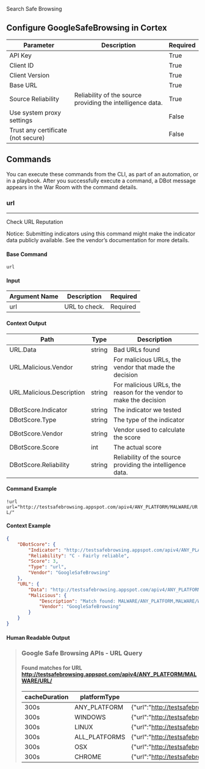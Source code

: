 Search Safe Browsing

## Configure GoogleSafeBrowsing in Cortex


| **Parameter** | **Description** | **Required** |
| --- | --- | --- |
| API Key |  | True |
| Client ID |  | True |
| Client Version |  | True |
| Base URL |  | True |
| Source Reliability | Reliability of the source providing the intelligence data. | True |
| Use system proxy settings |  | False |
| Trust any certificate (not secure) |  | False |

## Commands

You can execute these commands from the CLI, as part of an automation, or in a playbook.
After you successfully execute a command, a DBot message appears in the War Room with the command details.

### url

***
Check URL Reputation

Notice: Submitting indicators using this command might make the indicator data publicly available. See the vendor’s documentation for more details.


#### Base Command

`url`

#### Input

| **Argument Name** | **Description** | **Required** |
| --- | --- | --- |
| url | URL to check. | Required | 


#### Context Output

| **Path** | **Type** | **Description** |
| --- | --- | --- |
| URL.Data | string | Bad URLs found | 
| URL.Malicious.Vendor | string | For malicious URLs, the vendor that made the decision | 
| URL.Malicious.Description | string | For malicious URLs, the reason for the vendor to make the decision | 
| DBotScore.Indicator | string | The indicator we tested | 
| DBotScore.Type | string | The type of the indicator | 
| DBotScore.Vendor | string | Vendor used to calculate the score | 
| DBotScore.Score | int | The actual score | 
| DBotScore.Reliability | string | Reliability of the source providing the intelligence data. |


#### Command Example

```!url url="http://testsafebrowsing.appspot.com/apiv4/ANY_PLATFORM/MALWARE/URL/"```

#### Context Example

```json
{
    "DBotScore": {
        "Indicator": "http://testsafebrowsing.appspot.com/apiv4/ANY_PLATFORM/MALWARE/URL/",
        "Reliability": "C - Fairly reliable",
        "Score": 3,
        "Type": "url",
        "Vendor": "GoogleSafeBrowsing"
    },
    "URL": {
        "Data": "http://testsafebrowsing.appspot.com/apiv4/ANY_PLATFORM/MALWARE/URL/",
        "Malicious": {
            "Description": "Match found: MALWARE/ANY_PLATFORM,MALWARE/WINDOWS,MALWARE/LINUX,MALWARE/ALL_PLATFORMS,MALWARE/OSX,MALWARE/CHROME",
            "Vendor": "GoogleSafeBrowsing"
        }
    }
}
```

#### Human Readable Output

>### Google Safe Browsing APIs - URL Query
>
>#### Found matches for URL <http://testsafebrowsing.appspot.com/apiv4/ANY_PLATFORM/MALWARE/URL/>
>
>cacheDuration|platformType|threat|threatEntryType|threatType
>---|---|---|---|---
>300s | ANY_PLATFORM | {"url":"<http://testsafebrowsing.appspot.com/apiv4/ANY_PLATFORM/MALWARE/URL/"}> | URL | MALWARE
>300s | WINDOWS | {"url":"<http://testsafebrowsing.appspot.com/apiv4/ANY_PLATFORM/MALWARE/URL/"}> | URL | MALWARE
>300s | LINUX | {"url":"<http://testsafebrowsing.appspot.com/apiv4/ANY_PLATFORM/MALWARE/URL/"}> | URL | MALWARE
>300s | ALL_PLATFORMS | {"url":"<http://testsafebrowsing.appspot.com/apiv4/ANY_PLATFORM/MALWARE/URL/"}> | URL | MALWARE
>300s | OSX | {"url":"<http://testsafebrowsing.appspot.com/apiv4/ANY_PLATFORM/MALWARE/URL/"}> | URL | MALWARE
>300s | CHROME | {"url":"<http://testsafebrowsing.appspot.com/apiv4/ANY_PLATFORM/MALWARE/URL/"}> | URL | MALWARE